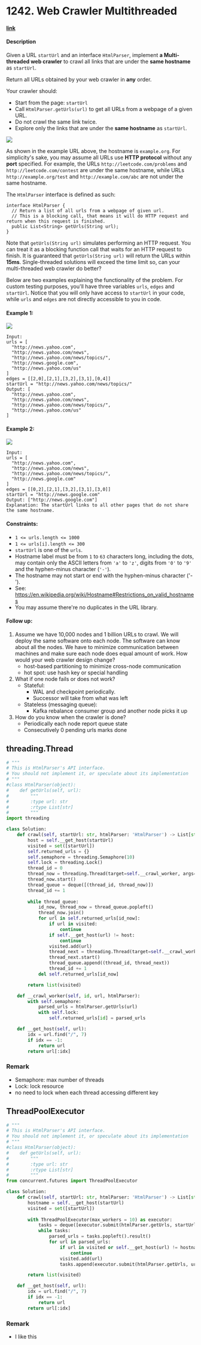 # 1242. Web Crawler Multithreaded

#### [link](https://leetcode.com/problems/web-crawler-multithreaded/)

#### Description
Given a URL `startUrl` and an interface `HtmlParser`, implement **a Multi-threaded web crawler** to crawl all links that are under the **same hostname** as `startUrl`.

Return all URLs obtained by your web crawler in **any** order.

Your crawler should:

* Start from the page: `startUrl`
* Call `HtmlParser.getUrls(url)` to get all URLs from a webpage of a given URL.
* Do not crawl the same link twice.
* Explore only the links that are under the **same hostname** as `startUrl`.

![](https://assets.leetcode.com/uploads/2019/08/13/urlhostname.png)

As shown in the example URL above, the hostname is `example.org`. For simplicity's sake, you may assume all URLs use **HTTP protocol** without any **port** specified. For example, the URLs `http://leetcode.com/problems` and `http://leetcode.com/contest` are under the same hostname, while URLs `http://example.org/test` and `http://example.com/abc` are not under the same hostname.

The `HtmlParser` interface is defined as such:
```
interface HtmlParser {
  // Return a list of all urls from a webpage of given url.
  // This is a blocking call, that means it will do HTTP request and return when this request is finished.
  public List<String> getUrls(String url);
}
```
Note that `getUrls(String url)` simulates performing an HTTP request. You can treat it as a blocking function call that waits for an HTTP request to finish. It is guaranteed that `getUrls(String url)` will return the URLs within **15ms**. Single-threaded solutions will exceed the time limit so, can your multi-threaded web crawler do better?

Below are two examples explaining the functionality of the problem. For custom testing purposes, you'll have three variables `urls`, `edges` and `startUrl`. Notice that you will only have access to `startUrl` in your code, while `urls` and `edges` are not directly accessible to you in code.

#### Example 1:
![](https://assets.leetcode.com/uploads/2019/10/23/sample_2_1497.png)
```
Input:
urls = [
  "http://news.yahoo.com",
  "http://news.yahoo.com/news",
  "http://news.yahoo.com/news/topics/",
  "http://news.google.com",
  "http://news.yahoo.com/us"
]
edges = [[2,0],[2,1],[3,2],[3,1],[0,4]]
startUrl = "http://news.yahoo.com/news/topics/"
Output: [
  "http://news.yahoo.com",
  "http://news.yahoo.com/news",
  "http://news.yahoo.com/news/topics/",
  "http://news.yahoo.com/us"
]
```
#### Example 2:
![](https://assets.leetcode.com/uploads/2019/10/23/sample_3_1497.png)
```
Input: 
urls = [
  "http://news.yahoo.com",
  "http://news.yahoo.com/news",
  "http://news.yahoo.com/news/topics/",
  "http://news.google.com"
]
edges = [[0,2],[2,1],[3,2],[3,1],[3,0]]
startUrl = "http://news.google.com"
Output: ["http://news.google.com"]
Explanation: The startUrl links to all other pages that do not share the same hostname.
```

#### Constraints:
* `1 <= urls.length <= 1000`
* `1 <= urls[i].length <= 300`
* `startUrl` is one of the `urls`.
* Hostname label must be from `1` to `63` characters long, including the dots, may contain only the ASCII letters from `'a'` to `'z'`, digits from `'0'` to `'9'` and the hyphen-minus character (`'-'`).
* The hostname may not start or end with the hyphen-minus character ('-'). 
* See:  https://en.wikipedia.org/wiki/Hostname#Restrictions_on_valid_hostnames
* You may assume there're no duplicates in the URL library.

#### Follow up:
1. Assume we have 10,000 nodes and 1 billion URLs to crawl. We will deploy the same software onto each node. The software can know about all the nodes. We have to minimize communication between machines and make sure each node does equal amount of work. How would your web crawler design change?
   * host-based partitioning to minimize cross-node communication
   * hot spot: use hash key or special handling 
2. What if one node fails or does not work?
   * Stateful:
     * WAL and checkpoint periodically. 
     * Successor will take from what was left
   * Stateless (messaging queue):
     * Kafka rebalance consumer group and another node picks it up
3. How do you know when the crawler is done?
   * Periodically each node report queue state
   * Consecutively 0 pending urls marks done

## threading.Thread
```python
# """
# This is HtmlParser's API interface.
# You should not implement it, or speculate about its implementation
# """
#class HtmlParser(object):
#    def getUrls(self, url):
#        """
#        :type url: str
#        :rtype List[str]
#        """
import threading

class Solution:
    def crawl(self, startUrl: str, htmlParser: 'HtmlParser') -> List[str]:
        host = self.__get_host(startUrl)
        visited = set([startUrl])
        self.returned_urls = {}
        self.semaphore = threading.Semaphore(10)
        self.lock = threading.Lock()
        thread_id = 0
        thread_now = threading.Thread(target=self.__crawl_worker, args=(thread_id, startUrl, htmlParser))
        thread_now.start()
        thread_queue = deque([(thread_id, thread_now)])
        thread_id += 1
       
        while thread_queue:
            id_now, thread_now = thread_queue.popleft()
            thread_now.join()
            for url in self.returned_urls[id_now]:
                if url in visited:
                    continue
                if self.__get_host(url) != host:
                    continue
                visited.add(url)
                thread_next = threading.Thread(target=self.__crawl_worker, args=(thread_id, url, htmlParser))
                thread_next.start()
                thread_queue.append((thread_id, thread_next))
                thread_id += 1
            del self.returned_urls[id_now]

        return list(visited)

    def __crawl_worker(self, id, url, htmlParser):
        with self.semaphore:
            parsed_urls = htmlParser.getUrls(url)
            with self.lock:
                self.returned_urls[id] = parsed_urls

    def __get_host(self, url):
        idx = url.find("/", 7)
        if idx == -1:
            return url
        return url[:idx]
```
### Remark
* Semaphore: max number of threads
* Lock: lock resource
* no need to lock when each thread accessing different key

## ThreadPoolExecutor
```python
# """
# This is HtmlParser's API interface.
# You should not implement it, or speculate about its implementation
# """
#class HtmlParser(object):
#    def getUrls(self, url):
#        """
#        :type url: str
#        :rtype List[str]
#        """
from concurrent.futures import ThreadPoolExecutor

class Solution:
    def crawl(self, startUrl: str, htmlParser: 'HtmlParser') -> List[str]:
        hostname = self.__get_host(startUrl)
        visited = set([startUrl])
        
        with ThreadPoolExecutor(max_workers = 10) as executor:
            tasks = deque([executor.submit(htmlParser.getUrls, startUrl)])
            while tasks:
                parsed_urls = tasks.popleft().result()
                for url in parsed_urls:
                    if url in visited or self.__get_host(url) != hostname:
                        continue
                    visited.add(url)
                    tasks.append(executor.submit(htmlParser.getUrls, url))

        return list(visited)

    def __get_host(self, url):
        idx = url.find("/", 7)
        if idx == -1:
            return url
        return url[:idx]
```
### Remark
* I like this